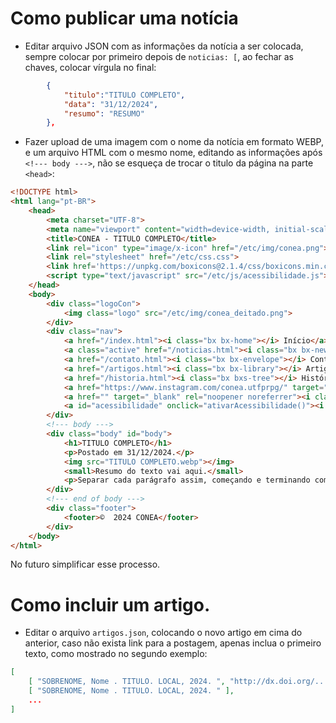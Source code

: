# Como publicar uma notícia

- Editar arquivo JSON com as informações da notícia a ser colocada, sempre colocar por primeiro depois de `noticias: [`, ao fechar as chaves, colocar vírgula no final:
```json
    	{
			"titulo":"TITULO COMPLETO",
			"data": "31/12/2024",
			"resumo": "RESUMO"
		},
```

- Fazer upload de uma imagem com o nome da notícia em formato WEBP, e um arquivo HTML com o mesmo nome, editando as informações após `<!--- body --->`, não se esqueça de trocar o titulo da página na parte `<head>`:

```html
<!DOCTYPE html>
<html lang="pt-BR">
	<head>
		<meta charset="UTF-8">
		<meta name="viewport" content="width=device-width, initial-scale=1.0">
		<title>CONEA - TITULO COMPLETO</title>
		<link rel="icon" type="image/x-icon" href="/etc/img/conea.png">
		<link rel="stylesheet" href="/etc/css.css">
		<link href='https://unpkg.com/boxicons@2.1.4/css/boxicons.min.css' rel='stylesheet'>
        <script type="text/javascript" src="/etc/js/acessibilidade.js"></script>
	</head>
	<body>
		<div class="logoCon">
			<img class="logo" src="/etc/img/conea_deitado.png">
		</div>
		<div class="nav">
			<a href="/index.html"><i class="bx bx-home"></i> Início</a>
			<a class="active" href="/noticias.html"><i class="bx bx-news"></i> Notícias</a>
			<a href="/contato.html"><i class="bx bx-envelope"></i> Contato</a>
			<a href="/artigos.html"><i class="bx bx-library"></i> Artigos</a>
			<a href="/historia.html"><i class="bx bxs-tree"></i> História</a>
			<a href="https://www.instagram.com/conea.utfprpg/" target="_blank" rel="noopener noreferrer"><i class="bx bxl-instagram"></i></a>
			<a href="" target="_blank" rel="noopener noreferrer"><i class="bx bxl-facebook"></i></a>
            <a id="acessibilidade" onclick="ativarAcessibilidade()"><i class='bx bx-accessibility'></i></a>
		</div> 
		<!--- body --->
		<div class="body" id="body">
			<h1>TITULO COMPLETO</h1>
			<p>Postado em 31/12/2024.</p>
			<img src="TITULO COMPLETO.webp"></img>
			<small>Resumo do texto vai aqui.</small>
			<p>Separar cada parágrafo assim, começando e terminando com as tags P</p>
		</div>
		<!--- end of body --->
		<div class="footer">
			<footer>©  2024 CONEA</footer>
		</div>
	</body>
</html>
```

No futuro simplificar esse processo.

# Como incluir um artigo.
- Editar o arquivo `artigos.json`, colocando o novo artigo em cima do anterior, caso não exista link para a postagem, apenas inclua o primeiro texto, como mostrado no segundo exemplo:
```json
[
	[ "SOBRENOME, Nome . TITULO. LOCAL, 2024. ", "http://dx.doi.org/.../" ],
	[ "SOBRENOME, Nome . TITULO. LOCAL, 2024. " ],
    ...
]
```
